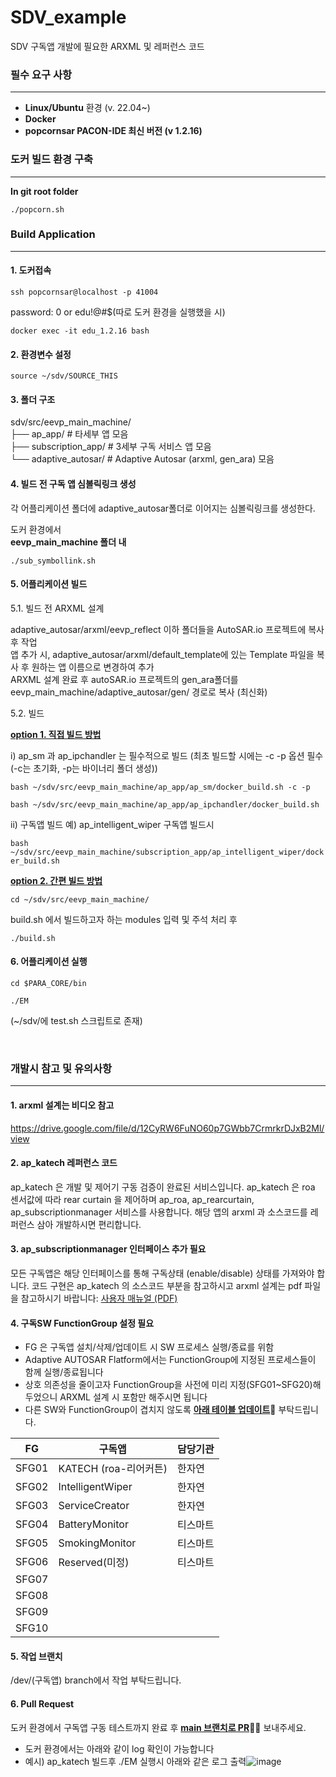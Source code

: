 # SDV_example
SDV 구독앱 개발에 필요한 ARXML 및 레퍼런스 코드

### 필수 요구 사항
---
- **Linux/Ubuntu** 환경 (v. 22.04~)
- **Docker**
- **popcornsar PACON-IDE 최신 버전 (v 1.2.16)**

### 도커 빌드 환경 구축
---
**In git root folder**

`./popcorn.sh`

### Build Application
---
#### 1. 도커접속

`ssh popcornsar@localhost -p 41004`

password: 0 or edu!@#$(따로 도커 환경을 실행했을 시)

`docker exec -it edu_1.2.16 bash`

#### 2. 환경변수 설정

`source ~/sdv/SOURCE_THIS`

#### 3. 폴더 구조

sdv/src/eevp_main_machine/  
├── ap_app/ # 타세부 앱 모음  
├── subscription_app/ # 3세부 구독 서비스 앱 모음  
└── adaptive_autosar/ # Adaptive Autosar (arxml, gen_ara) 모음  

#### 4. 빌드 전 구독 앱 심볼릭링크 생성

각 어플리케이션 폴더에 adaptive_autosar폴더로 이어지는 심볼릭링크를 생성한다.

도커 환경에서  
**eevp_main_machine 폴더 내**

`./sub_symbollink.sh
`
#### 5. 어플리케이션 빌드

5.1. 빌드 전 ARXML 설계

adaptive_autosar/arxml/eevp_reflect 이하 폴더들을 AutoSAR.io 프로젝트에 복사 후 작업  
앱 추가 시, adaptive_autosar/arxml/default_template에 있는 Template 파일을 복사 후 원하는 앱 이름으로 변경하여 추가  
ARXML 설계 완료 후 autoSAR.io 프로젝트의 gen_ara폴더를 eevp_main_machine/adaptive_autosar/gen/ 경로로 복사 (최신화)  

5.2.  빌드

<u>**option 1. 직접 빌드 방법**</u>

i) ap_sm 과 ap_ipchandler 는 필수적으로 빌드
(최초 빌드할 시에는 -c -p 옵션 필수 (-c는 초기화, -p는 바이너리 폴더 생성))

`bash ~/sdv/src/eevp_main_machine/ap_app/ap_sm/docker_build.sh -c -p`

`bash ~/sdv/src/eevp_main_machine/ap_app/ap_ipchandler/docker_build.sh`

ii) 구독앱 빌드 예) ap_intelligent_wiper 구독앱 빌드시

`bash ~/sdv/src/eevp_main_machine/subscription_app/ap_intelligent_wiper/docker_build.sh`

<u>**option 2. 간편 빌드 방법**</u>

`cd ~/sdv/src/eevp_main_machine/  `

build.sh 에서 빌드하고자 하는 modules 입력 및 주석 처리 후  

`./build.sh`

#### 6. 어플리케이션 실행

`cd $PARA_CORE/bin`

`./EM`

(~/sdv/에 test.sh 스크립트로 존재)

</br>

### 개발시 참고 및 유의사항  
---
#### 1. arxml 설계는 비디오 참고
https://drive.google.com/file/d/12CyRW6FuNO60p7GWbb7CrmrkrDJxB2Ml/view

#### 2. ap_katech 레퍼런스 코드
ap_katech 은 개발 및 제어기 구동 검증이 완료된 서비스입니다. ap_katech 은 roa 센서값에 따라 rear curtain 을 제어하며 ap_roa, ap_rearcurtain, ap_subscriptionmanager 서비스를 사용합니다. 해당 앱의 arxml 과 소스코드를 레퍼런스 삼아 개발하시면 편리합니다.

#### 3.  ap_subscriptionmanager 인터페이스 추가 필요
모든 구독앱은 해당 인터페이스를 통해 구독상태 (enable/disable) 상태를 가져와야 합니다.
코드 구현은 ap_katech 의 소스코드 부분을 참고하시고
arxml 설계는 pdf 파일을 참고하시기 바랍니다:
[사용자 매뉴얼 (PDF)](/readme_file/Eevp.Subscription.Service-v21-20250818_125207.pdf)

#### 4.  구독SW FunctionGroup 설정 필요 
- FG 은 구독앱 설치/삭제/업데이트 시 SW 프로세스 실행/종료를 위함
- Adaptive AUTOSAR Flatform에서는 FunctionGroup에 지정된 프로세스들이 함께 실행/종료됩니다
- 상호 의존성을 줄이고자 FunctionGroup을 사전에 미리 지정(SFG01~SFG20)해두었으니 ARXML 설계 시 포함만 해주시면 됩니다
- 다른 SW와 FunctionGroup이 겹치지 않도록 <u>**아래 테이블 업데이트**</u>🙌 부탁드립니다.


| FG| 구독앱| 담당기관|
| --- | --- | --- |
| SFG01| KATECH  (roa-리어커튼) | 한자연 |
| SFG02 | IntelligentWiper | 한자연 |
| SFG03 | ServiceCreator | 한자연 |
| SFG04 | BatteryMonitor | 티스마트 |
| SFG05 | SmokingMonitor | 티스마트 |
| SFG06 | Reserved(미정) | 티스마트 |
| SFG07 | | |
| SFG08 | | |
| SFG09 | | |
| SFG10 | | |

#### 5. 작업 브랜치
/dev/(구독앱) branch에서 작업 부탁드립니다.

#### 6. Pull Request
도커 환경에서 구독앱 구동 테스트까지 완료 후 <u>**main 브랜치로 PR**</u>🙋‍♀️ 보내주세요.

- 도커 환경에서는 아래와 같이 log 확인이 가능합니다
- 예시) ap_katech 빌드후 ./EM 실행시 아래와 같은 로그 출력![image](./readme_file/docker_log.png)
